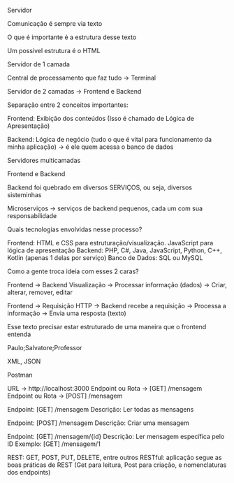 Servidor

Comunicação é sempre via texto

O que é importante é a estrutura desse texto

Um possível estrutura é o HTML



Servidor de 1 camada

Central de processamento que faz tudo -> Terminal


Servidor de 2 camadas -> Frontend e Backend

Separação entre 2 conceitos importantes:

Frontend: Exibição dos conteúdos (Isso é chamado de Lógica de Apresentação)

Backend: Lógica de negócio (tudo o que é vital para funcionamento da minha aplicação) -> é ele quem acessa o banco de dados


Servidores multicamadas

Frontend e Backend

Backend foi quebrado em diversos SERVIÇOS, ou seja, diversos sisteminhas

Microserviços -> serviços de backend pequenos, cada um com sua responsabilidade


Quais tecnologias envolvidas nesse processo?

Frontend: HTML e CSS para estruturação/visualização. JavaScript para lógica de apresentação
Backend: PHP, C#, Java, JavaScript, Python, C++, Kotlin (apenas 1 delas por serviço)
Banco de Dados: SQL ou MySQL

Como a gente troca ideia com esses 2 caras?

Frontend	 -> 	Backend
Visualização ->		Processar informação (dados) -> Criar, alterar, remover, editar


Frontend -> Requisição HTTP -> Backend recebe a requisição -> Processa a informação -> Envia uma resposta (texto)

Esse texto precisar estar estruturado de uma maneira que o frontend entenda

Paulo;Salvatore;Professor

XML, JSON

Postman

URL -> http://localhost:3000
Endpoint ou Rota -> [GET] /mensagem
Endpoint ou Rota -> [POST] /mensagem

Endpoint: [GET] /mensagem
Descrição: Ler todas as mensagens

Endpoint: [POST] /mensagem
Descrição: Criar uma mensagem

Endpoint: [GET] /mensagem/{id}
Descrição: Ler mensagem específica pelo ID
Exemplo: [GET] /mensagem/1

REST: GET, POST, PUT, DELETE, entre outros
RESTful: aplicação segue as boas práticas de REST (Get para leitura, Post para criação, e nomenclaturas dos endpoints)



